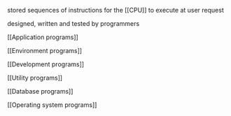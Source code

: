 stored sequences of instructions for the [[CPU]] to execute at user request

designed, written and tested by programmers

[[Application programs]]

[[Environment programs]]

[[Development programs]]

[[Utility programs]]

[[Database programs]]

[[Operating system programs]]
